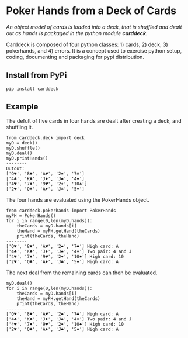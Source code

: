 # Poker Hands from a Deck of Cards
 _An object model of cards is loaded into a deck, that is shuffled and dealt out as hands is packaged in the python module **carddeck**._
 
 Carddeck is composed of four python classes: 1) cards, 2) deck, 3) pokerhands, and 4) errors.  It is a concept used to exercise python setup, coding, documenting and packaging for pypi distribution. 
## Install from PyPi
`pip install carddeck`
## Example
The defult of five cards in four hands are dealt after creating a deck, and shuffling it.

    from carddeck.deck import deck
    myD = deck()
    myD.shuffle()
    myD.deal()
    myD.printHands()
    --------
    Outout:
    ['Q♥', '8♥', 'A♥', '2♠', '7♣'] 
    ['4♣', 'K♣', 'J♦', 'J♠', '4♦'] 
    ['4♥', '7♦', '9♥', '2♦', '10♠'] 
    ['2♥', 'Q♣', 'A♦', 'J♣', '5♦'] 
The four hands are evaluated using the PokerHands object.

    from carddeck.pokerhands import PokerHands
    myPH = PokerHands()
    for i in range(0,len(myD.hands)):
        theCards = myD.hands[i]
        theHand = myPH.getHand(theCards)
        print(theCards, theHand)
    --------
    ['Q♥', '8♥', 'A♥', '2♠', '7♣'] High card: A
    ['4♣', 'K♣', 'J♦', 'J♠', '4♦'] Two pair: 4 and J
    ['4♥', '7♦', '9♥', '2♦', '10♠'] High card: 10
    ['2♥', 'Q♣', 'A♦', 'J♣', '5♦'] High card: A
The next deal from the remaining cards can then be evaluated.

    myD.deal()
    for i in range(0,len(myD.hands)):
        theCards = myD.hands[i]
        theHand = myPH.getHand(theCards)
        print(theCards, theHand)
    --------
    ['Q♥', '8♥', 'A♥', '2♠', '7♣'] High card: A
    ['4♣', 'K♣', 'J♦', 'J♠', '4♦'] Two pair: 4 and J
    ['4♥', '7♦', '9♥', '2♦', '10♠'] High card: 10
    ['2♥', 'Q♣', 'A♦', 'J♣', '5♦'] High card: A